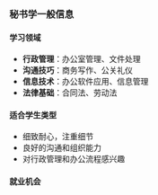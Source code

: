 ### 秘书学一般信息

#### 学习领域

- **行政管理**：办公室管理、文件处理
- **沟通技巧**：商务写作、公关礼仪
- **信息技术**：办公软件应用、信息管理
- **法律基础**：合同法、劳动法

#### 适合学生类型

- 细致耐心，注重细节
- 良好的沟通和组织能力
- 对行政管理和办公流程感兴趣

#### 就业机会